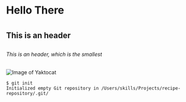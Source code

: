 # Hello There<h1>
## This is an header<h2> 
###### This is an header, which is the smallest <h6>
![Image of Yaktocat](https://octodex.github.com/images/yaktocat.png)
```
$ git init
Initialized empty Git repository in /Users/skills/Projects/recipe-repository/.git/
```
